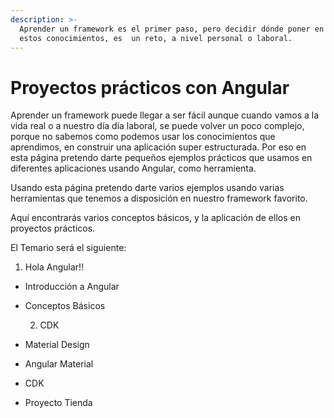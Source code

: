 ```yaml
---
description: >-
  Aprender un framework es el primer paso, pero decidir dónde poner en práctica
  estos conocimientos, es  un reto, a nivel personal o laboral.
---
```


# Proyectos prácticos con Angular

Aprender un framework puede llegar a ser fácil aunque cuando vamos a la vida real o a nuestro día día laboral, se puede volver un poco complejo, porque no sabemos como podemos usar los conocimientos que aprendimos, en construir una aplicación super estructurada. Por eso en esta página pretendo darte pequeños ejemplos prácticos que usamos en diferentes aplicaciones usando Angular, como herramienta.

Usando esta página pretendo darte varios ejemplos usando varias herramientas que tenemos a disposición en nuestro framework favorito. 

Aquí encontrarás varios conceptos básicos,  y la aplicación de ellos en proyectos prácticos.

El Temario será el siguiente:

1. Hola Angular!!

* Introducción a Angular
* Conceptos Básicos

    2. CDK

* Material Design
* Angular Material
* CDK
* Proyecto Tienda



